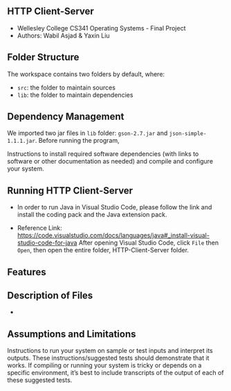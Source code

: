 ## HTTP Client-Server
* Wellesley College CS341 Operating Systems - Final Project
* Authors: Wabil Asjad & Yaxin Liu

## Folder Structure

The workspace contains two folders by default, where:

- `src`: the folder to maintain sources
- `lib`: the folder to maintain dependencies

## Dependency Management

We imported two jar files in `lib` folder: `gson-2.7.jar` and `json-simple-1.1.1.jar`. Before running the program, 

Instructions to install required software dependencies (with links to software or other documentation as needed) and compile and configure your system.

## Running HTTP Client-Server
* In order to run Java in Visual Studio Code, please follow the link and install the coding pack and the Java extension pack.
- Reference Link: https://code.visualstudio.com/docs/languages/java#_install-visual-studio-code-for-java
After opening Visual Studio Code, click `File` then `Open`, then open the entire folder, HTTP-Client-Server folder. 

## Features

## Description of Files
* 

## Assumptions and Limitations
Instructions to run your system on sample or test inputs and interpret its outputs. These instructions/suggested tests should demonstrate that it works. If compiling or running your system is tricky or depends on a specific environment, it’s best to include transcripts of the output of each of these suggested tests.